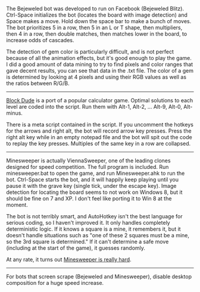 The Bejeweled bot was developed to run on Facebook (Bejeweled Blitz). Ctrl-Space initializes the bot (locates the board with image detection) and Space makes a move. Hold down the space bar to make a bunch of moves. The bot prioritizes 5 in a row, then 5 in an L or T shape, then multipliers, then 4 in a row, then double matches, then matches lower in the board, to increase odds of cascades.

The detection of gem color is particularly difficult, and is not perfect because of all the animation effects, but it's good enough to play the game. I did a good amount of data mining to try to find pixels and color ranges that gave decent results, you can see that data in the .txt file. The color of a gem is determined by looking at 4 pixels and using their RGB values as well as the ratios between R/G/B.

---

[Block Dude](http://azich.org/blockdude/) is a port of a popular calculator game. Optimal solutions to each level are coded into the script. Run them with Alt-1, Alt-2, ... Alt-9, Alt-0, Alt-minus.

There is a meta script contained in the script. If you uncomment the hotkeys for the arrows and right alt, the bot will record arrow key presses. Press the right alt key while in an empty notepad file and the bot will spit out the code to replay the key presses. Multiples of the same key in a row are collapsed.

---

Minesweeper is actually ViennaSweeper, one of the leading clones designed for speed competition. The full program is included. Run minesweeper.bat to open the game, and run Minesweeper.ahk to run the bot. Ctrl-Space starts the bot, and it will happily keep playing until you pause it with the grave key (single tick, under the escape key). Image detection for locating the board seems to not work on Windows 8, but it should be fine on 7 and XP. I don't feel like porting it to Win 8 at the moment.

The bot is not terribly smart, and AutoHotkey isn't the best language for serious coding, so I haven't improved it. It only handles completely deterministic logic. If it knows a square is a mine, it remembers it, but it doesn't handle situations such as "one of these 2 squares must be a mine, so the 3rd square is determined." If it can't determine a safe move (including at the start of the game), it guesses randomly.

At any rate, it turns out [Minesweeper is really hard](http://web.mat.bham.ac.uk/R.W.Kaye/minesw/ordmsw.htm).

---

For bots that screen scrape (Bejeweled and Minesweeper), disable desktop composition for a huge speed increase.
